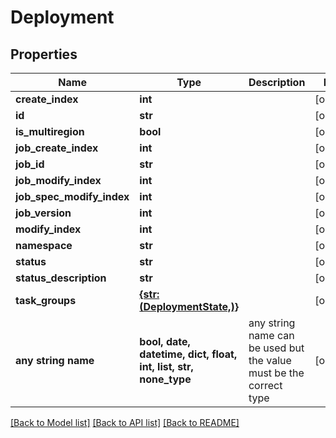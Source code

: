 # Deployment


## Properties
Name | Type | Description | Notes
------------ | ------------- | ------------- | -------------
**create_index** | **int** |  | [optional] 
**id** | **str** |  | [optional] 
**is_multiregion** | **bool** |  | [optional] 
**job_create_index** | **int** |  | [optional] 
**job_id** | **str** |  | [optional] 
**job_modify_index** | **int** |  | [optional] 
**job_spec_modify_index** | **int** |  | [optional] 
**job_version** | **int** |  | [optional] 
**modify_index** | **int** |  | [optional] 
**namespace** | **str** |  | [optional] 
**status** | **str** |  | [optional] 
**status_description** | **str** |  | [optional] 
**task_groups** | [**{str: (DeploymentState,)}**](DeploymentState.md) |  | [optional] 
**any string name** | **bool, date, datetime, dict, float, int, list, str, none_type** | any string name can be used but the value must be the correct type | [optional]

[[Back to Model list]](../README.md#documentation-for-models) [[Back to API list]](../README.md#documentation-for-api-endpoints) [[Back to README]](../README.md)


